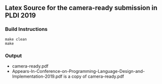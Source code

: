 ## Latex Source for the camera-ready submission in PLDI 2019

### Build Instructions
```
make clean
make
```

### Output
  - camera-ready.pdf
  - Appears-In-Conference-on-Programming-Language-Design-and-Implementation-2019.pdf is a copy of camera-ready.pdf
